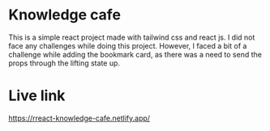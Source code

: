 # Knowledge cafe
This is a simple react project made with tailwind css and react js. I did not face any challenges while doing this project. However, I faced a bit of a challenge while adding the bookmark card, as there was a need to send the props through the lifting state up.
# Live link
https://rreact-knowledge-cafe.netlify.app/


